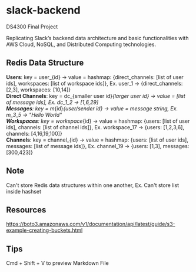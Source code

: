 # slack-backend
DS4300 Final Project

Replicating Slack’s backend data architecture and basic functionalities with AWS Cloud, NoSQL, and Distributed Computing technologies.

## Redis Data Structure
<b>Users</b>: key = user_{id} -> value = hashmap: {direct_channels: [list of user ids], workspaces: [list of workspace ids]}, Ex. user_1 -> {direct_channels: [2,3], workspaces: [10,14]} <br>
<b>Direct Channels</b>: key = dc_{smaller user id}_{larger user id} -> value = [list of message ids], Ex. dc_1_2 -> [1,6,29]<br>
<b>Messages</b>: key = m_{id}_{user/sender id} -> value = message string, Ex. m_3_5 -> "Hello World" <br>
<b>Workspaces</b>: key = workspace_{id} -> value = hashmap: {users: [list of user ids], channels: [list of channel ids]}, Ex. workspace_17 -> {users: [1,2,3,6], channels: [4,16,19,100]}<br>
<b>Channels</b>: key = channel_{id} -> value = hashmap: {users: [list of user ids], messages: [list of message ids]}, Ex. channel_19 -> {users: [1,3], messages: [300,423]}

## Note
Can't store Redis data structures within one another, Ex. Can't store list inside hashset

## Resources
https://boto3.amazonaws.com/v1/documentation/api/latest/guide/s3-example-creating-buckets.html

## Tips
Cmd + Shift + V to preview Markdown File